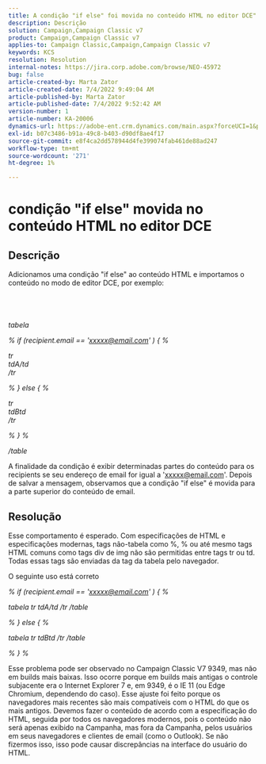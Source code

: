 ```yaml
---
title: A condição "if else" foi movida no conteúdo HTML no editor DCE"
description: Descrição
solution: Campaign,Campaign Classic v7
product: Campaign,Campaign Classic v7
applies-to: Campaign Classic,Campaign,Campaign Classic v7
keywords: KCS
resolution: Resolution
internal-notes: https://jira.corp.adobe.com/browse/NEO-45972
bug: false
article-created-by: Marta Zator
article-created-date: 7/4/2022 9:49:04 AM
article-published-by: Marta Zator
article-published-date: 7/4/2022 9:52:42 AM
version-number: 1
article-number: KA-20006
dynamics-url: https://adobe-ent.crm.dynamics.com/main.aspx?forceUCI=1&pagetype=entityrecord&etn=knowledgearticle&id=9d9f6384-7efb-ec11-82e5-000d3a5a3540
exl-id: b07c3486-b91a-49c8-b403-d90df8ae4f17
source-git-commit: e8f4ca2dd578944d4fe399074fab461de88ad247
workflow-type: tm+mt
source-wordcount: '271'
ht-degree: 1%

---
```


# condição &quot;if else&quot; movida no conteúdo HTML no editor DCE

## Descrição

Adicionamos uma condição &quot;if else&quot; ao conteúdo HTML e importamos o conteúdo no modo de editor DCE, por exemplo:<br><br> <br><br><br>
*tabela*

*% if (recipient.email == &#39;xxxxx@email.com&#39; ) { %*

*tr
<br>tdA/td
<br>/tr*

*% } else { %*

*tr
<br>tdBtd
<br>/tr*

*% } %*

*/table*



A finalidade da condição é exibir determinadas partes do conteúdo para os recipients se seu endereço de email for igual a &#39;xxxxx@email.com&#39;. Depois de salvar a mensagem, observamos que a condição &quot;if else&quot; é movida para a parte superior do conteúdo de email.


## Resolução


Esse comportamento é esperado. Com especificações de HTML e especificações modernas, tags não-tabela como %, % ou até mesmo tags HTML comuns como tags div de img não são permitidas entre tags tr ou td. Todas essas tags são enviadas da tag da tabela pelo navegador.

O seguinte uso está correto

*% if (recipient.email == &#39;xxxxx@email.com&#39; ) { %*

*tabela tr tdA/td /tr /table*

*% } else { %*

*tabela tr tdBtd /tr /table*

*% } %*

Esse problema pode ser observado no Campaign Classic V7 9349, mas não em builds mais baixas. Isso ocorre porque em builds mais antigas o controle subjacente era o Internet Explorer 7 e, em 9349, é o IE 11 (ou Edge Chromium, dependendo do caso). Esse ajuste foi feito porque os navegadores mais recentes são mais compatíveis com o HTML do que os mais antigos. Devemos fazer o conteúdo de acordo com a especificação do HTML, seguida por todos os navegadores modernos, pois o conteúdo não será apenas exibido na Campanha, mas fora da Campanha, pelos usuários em seus navegadores e clientes de email (como o Outlook). Se não fizermos isso, isso pode causar discrepâncias na interface do usuário do HTML.
